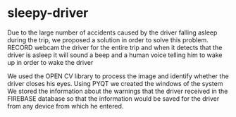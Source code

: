 # sleepy-driver
Due to the large number of accidents caused by the driver falling asleep during the trip, we proposed a solution in order to solve this problem.
RECORD webcam the driver for the entire trip and when it detects that the driver is asleep it will sound a beep and a human voice telling him to wake up in order to wake the driver

We used the OPEN CV library to process the image and identify whether the driver closes his eyes.
Using PYQT we created the windows of the system
We stored the information about the warnings that the driver received in the FIREBASE database so that the information would be saved for the driver from any device from which he entered.
